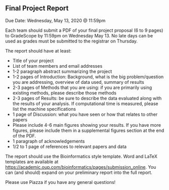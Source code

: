## Final Project Report
Due Date: Wednesday, May 13, 2020 @ 11:59pm 

Each team should submit a PDF of your final project proposal (6 to 9 pages) to GradeScope by 11:59pm on Wednesday May 13. No late days can be used as grades must be submitted to the registrar on Thursday.

The report should have at least:

* Title of your project
* List of team members and email addresses
* 1-2 paragraph abstract summarizing the project
* 1-2 pages of Introduction: Background, what is the big problem/question you are addressing, overview of data used, summary of results
* 2-3 pages of Methods that you are using: if you are primarily using existing methods, please describe those methods
* 2-3 pages of Results: be sure to describe the data evaluated along with the results of your analysis. If computational time is measured, please list the machine specifications
* 1 page of Discussion: what you have seen or how that relates to other papers
* Please include 4-6 main figures showing your results. If you have more figures, please include them in a supplemental figures section at the end of the PDF.
* 1 paragraph of acknowledgements
* 1/2 to 1 page of references to relevant papers and data

The report should use the Bioinformatics style template. Word and LaTeX templates are available at https://academic.oup.com/bioinformatics/pages/submission_online. You can (and should) expand on your preliminary report into the full report.

Please use Piazza if you have any general questions!
